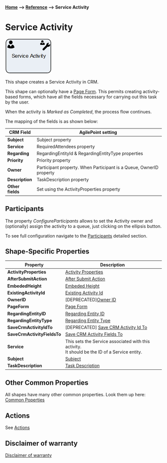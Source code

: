 __[Home](/) --> [Reference](/ref) --> Service Activity__

# Service Activity

![Service Activity](media/ServiceActivity.png)

This shape creates a Service Activity in CRM.

This shape can optionally have a [Page Form](PageForm.md). This permits
creating activity-based forms, which have all the fields necessary for carrying
out this task by the user.

When the activity is *Marked as Completed*, the process flow continues.

The mapping of the fields is as shown below:

| CRM Field    | AgilePoint setting                                                   |
|--------------|----------------------------------------------------------------------|
| **Subject**      | Subject property                                                     |
| **Service**      | RequiredAttendees property                                           |
| **Regarding**    | RegardingEntityId & RegardingEntityType properties                   |
| **Priority**     | Priority property                                                    |
| **Owner**        | Participant property. When Participant is a Queue, OwnerID property  |
| **Description**  | TaskDescription property                                             |
| **Other fields** | Set using the ActivityProperties property                            |

 ## Participants
The property *ConfigureParticipants* allows to set the Activity owner and (optionally) assign the activity to a queue, just clicking on the ellipsis button.

To see full configuration navigate to the [Participants](./common/Participants.md) detailed section.

## Shape-Specific Properties

| Property | Description |
| -------- | ----------- |
| **ActivityProperties**      | [Activity Properties](common/ActivityProperties.md)  |
| **AfterSubmitAction**       | [After Submit Action](common/AfterSubmitAction.md)   |
| **EmbededHeight**           | [Embeded Height](common/EmbededHeight.md)       |
| **ExistingActivityId**      | [Existing Activity Id](common/ExistingActivityId.md)       |
| **OwnerID**                 | [DEPRECATED][Owner ID](common/OwnerID.md)             |
| **PageForm**                | [Page Form](common/PageForm.md)            |
| **RegardingEntityID**       | [Regarding Entity ID](common/RegardingEntityID.md)   |
| **RegardingEntityType**     | [Regarding Entity Type](common/RegardingEntityType.md) |
| **SaveCrmActivityIdTo**     | [DEPRECATED] [Save CRM Activity Id To](common/SaveCrmActivityIdTo.md) |
| **SaveCrmActivityFieldsTo** | [Save CRM Activity Fields To](common/SaveCrmActivityFieldsTo.md)     |
| **Service**                 | This sets the Service associated with this activity.<br />It should be the ID of a Service entity.             |
| **Subject**                 | [Subject](common/Subject.md)             |
| **TaskDescription**         | [Task Description](common/TaskDescription.md)     |



## Other Common Properties
All shapes have many other common properties. Look them up here: [Common Poperties](common/README.md)

## Actions
See [Actions](common/Actions.md)

## Disclaimer of warranty

[Disclaimer of warranty](../guides/common/DisclaimerOfWarranty.md)